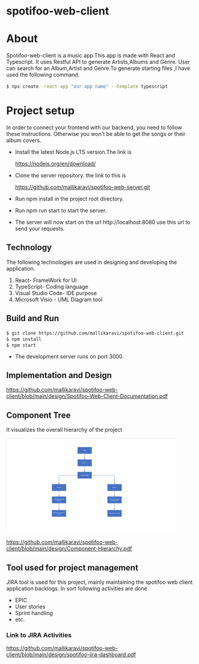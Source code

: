# spotifoo-web-client
# About 
 Spotifoo-web-client is a music app.This app  is made with React and Typescript. It uses Restful API to generate Artists,Albums and Genre. User can search for an Album,Artist and Genre.To generate starting files ,I have used the following command.

```bash
$ npx create -react-app "our app name" --template typescript
```
# Project setup
In order to connect your frontend with our backend, you need to follow these instructions. Otherwise you won't be able to get the songs or their album covers.

* Install the latest Node.js LTS version.The link is 

   https://nodejs.org/en/download/

* Clone the server repository. the link to this is

   https://github.com/mallikaravi/spotifoo-web-server.git

* Run npm install in the project root directory.

* Run npm run start to start the server.

* The server will now start on the url http://localhost:8080 use this url to send your requests.

## Technology
The following technologies are used in designing and developing the application.

1. React- FrameWork for UI
2. TypeScript- Coding language
3. Visual Studio Code- IDE purpose
4. Microsoft Visio - UML Diagram tool


## Build and Run
```
$ git clone https://github.com/mallikaravi/spotifoo-web-client.git
$ npm install
$ npm start

```
* The development server runs on port 3000.

## Implementation and Design

https://github.com/mallikaravi/spotifoo-web-client/blob/main/design/Spotifoo-Web-Client-Documentation.pdf

## Component Tree
It visualizes the overall hierarchy of the project

<img src="design/Component-Hierarchy.pdf " width="450" height="250">

https://github.com/mallikaravi/spotifoo-web-client/blob/main/design/Component-Hierarchy.pdf

## Tool used for project management
JIRA tool is used for this project, mainly maintaining the spotifoo web client application backlogs. In sort following activities are done
- EPIC
- User stories
- Sprint handling
- etc.

### Link to JIRA Activities

https://github.com/mallikaravi/spotifoo-web-client/blob/main/design/spotifoo-jira-dashboard.pdf
